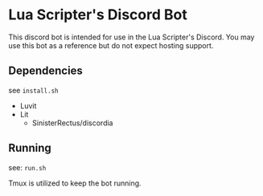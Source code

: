 
# Lua Scripter's Discord Bot

This discord bot is intended for use in the Lua Scripter's Discord. You may use this bot as a reference but do not
expect hosting support.

## Dependencies

see `install.sh`

- Luvit
- Lit
  - SinisterRectus/discordia

## Running

see: `run.sh`

Tmux is utilized to keep the bot running.
